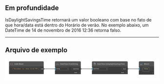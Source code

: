 ## Em profundidade
IsDaylightSavingsTime retornará um valor booleano com base no fato de que hora/data está dentro do Horário de verão. No exemplo abaixo, um DateTime de 14 de novembro de 2016 12:36 retorna falso.
___
## Arquivo de exemplo

![IsDaylightSavingsTime](./DSCore.DateTime.IsDaylightSavingsTime_img.jpg)

